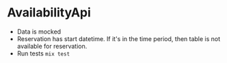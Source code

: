 # AvailabilityApi

- Data is mocked
- Reservation has start datetime. If it's in the time period, then table is not available for reservation.
- Run tests `mix test`

